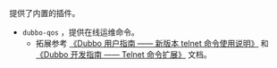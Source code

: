 提供了内置的插件。

<ul>
<li><code>dubbo-qos</code> ，提供在线运维命令。<ul>
<li>拓展参考 <a href="http://dubbo.apache.org/zh-cn/docs/user/references/qos.html" rel="external nofollow noopener noreferrer" target="_blank">《Dubbo 用户指南 —— 新版本 telnet 命令使用说明》</a> 和 <a href="http://dubbo.apache.org/zh-cn/docs/dev/impls/telnet-handler.html" rel="external nofollow noopener noreferrer" target="_blank">《Dubbo 开发指南 —— Telnet 命令扩展》</a> 文档。</li>
</ul>

